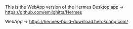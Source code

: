 This is the WebApp version of the Hermes Desktop app -> https://github.com/emilghitta/Hermes

WebApp -> https://hermes-build-download.herokuapp.com/
